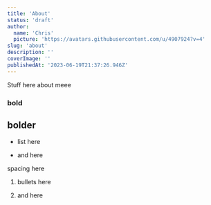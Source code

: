 ```yaml
---
title: 'About'
status: 'draft'
author:
  name: 'Chris'
  picture: 'https://avatars.githubusercontent.com/u/4907924?v=4'
slug: 'about'
description: ''
coverImage: ''
publishedAt: '2023-06-19T21:37:26.946Z'
---
```


Stuff here about meee

### bold

## bolder

- list here

- and here

spacing here

1. bullets here

2. and here











